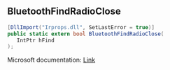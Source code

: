 ## BluetoothFindRadioClose

```csharp
[DllImport("Irprops.dll", SetLastError = true)]
public static extern bool BluetoothFindRadioClose(
   IntPtr hFind
);
```

Microsoft documentation: [Link](https://docs.microsoft.com/en-us/windows/win32/api/bluetoothapis/nf-bluetoothapis-bluetoothfindradioclose)
